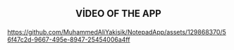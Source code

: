 <h2 align="center">

VİDEO OF THE APP

</h2>


https://github.com/MuhammedAliYakisik/NotepadApp/assets/129868370/56f47c2d-9667-495e-8947-25454006a4ff

